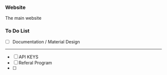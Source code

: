 ### Website
The main website

### To Do List
- [ ] Documentation / Material Design
---------------------------------------------------
- [ ] API KEYS
- [ ] Referal Program
- [ ]